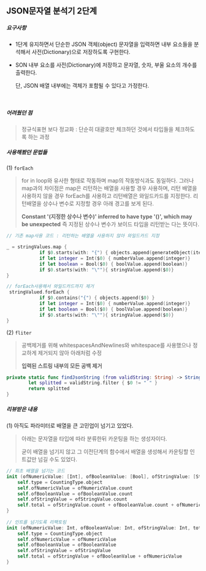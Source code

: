 ## JSON문자열 분석기 2단계



##### 요구사항 

- 1단계 유지하면서 단순한 JSON 객체(object) 문자열을 입력하면 내부 요소들을 분석해서 사전(Dictionary)으로 저장하도록 구현한다.

- SON 내부 요소를 사전(Dictionary)에 저장하고 문자열, 숫자, 부울 요소의 개수를 출력한다.

  단, JSON 배열 내부에는 객체가 포함될 수 있다고 가정한다.

  ​

##### 어려웠던 점

> 정규식표현 보다 정교화 : 단순히 대괄호만 체크하던 것에서 타입들을 체크하도록 하는 과정



##### 사용해봤던 문법들

(1) `forEach` 

> for in loop와 유사한 형태로 작동하며 map의 작동방식과도 동일하다. 그러나 map과의 차이점은 map은 리턴하는 배열을 사용할 경우 사용하며, 리턴 배열을 사용하지 않을 경우 forEach를 사용하고 리턴배열은 와일드카드를 지정한다.
> 리턴배열을 상수나 변수로 지정할 경우 아래 경고를 보게 된다.
>
> **Constant '(지정한 상수나 변수)' inferred to have type '()', which may be unexpected**
> 즉 지정된 상수나 변수가 보이드 타입을 리턴받는 다는 뜻이다.

```swift
// 기존 map사용 코드 : 리턴하는 배열을 사용하지 않아 와일드카드 지정 

_ = stringValues.map {
            if $0.starts(with: "{") { objects.append(generateObject(items: generateObjectElements($0))) }
            if let integer = Int($0) { numberValue.append(integer)}
            if let boolean = Bool($0) { boolValue.append(boolean)}
            if $0.starts(with: "\""){ stringValue.append($0)}
}

// forEach사용해서 와일드카드까지 제거
 stringValued.forEach {
            if $0.contains("{") { objects.append($0) }
            if let integer = Int($0) { numberValue.append(integer)}
            if let boolean = Bool($0) { boolValue.append(boolean)}
            if $0.starts(with: "\""){ stringValue.append($0)}
}
```

(2) `fliter`

> 공백제거를 위해 whitespacesAndNewlines와 whitespace를 사용했으나 정교하게 제거되지 않아 아래처럼 수정
>
> **입력된 스트링 내부의 모든 공백 제거**

```swift 
private static func findJsonString (from validString: String) -> String{
        let splitted = validString.filter { $0 != " " }
        return splitted
}
```





##### 리뷰받은 내용

(1) 아직도 파라미터로 배열을 큰 고민업이 넘기고 있었다.

> 아래는 문자열을 타입에 따라 분류한뒤 카운팅을 하는 생성자이다.
>
> 굳이 배열을 넘기지 않고 그 이전단계의 함수에서 배열을 생성해서 카운팅할 인트값만 넘길 수도 있었다.

```swift
// 최초 배열을 넘기는 코드
init (ofNumericValue: [Int], ofBooleanValue: [Bool], ofStringValue: [String], total: Int) {
    self.type = CountingType.object
    self.ofNumericValue = ofNumericValue.count
    self.ofBooleanValue = ofBooleanValue.count
    self.ofStringValue = ofStringValue.count
    self.total = ofStringValue.count + ofBooleanValue.count + ofNumericValue.count
}
    
// 인트를 넘기도록 리팩토링
init (ofNumericValue: Int, ofBooleanValue: Int, ofStringValue: Int, total: Int) {
    self.type = CountingType.object
    self.ofNumericValue = ofNumericValue
    self.ofBooleanValue = ofBooleanValue
    self.ofStringValue = ofStringValue
    self.total = ofStringValue + ofBooleanValue + ofNumericValue
}
    
```

